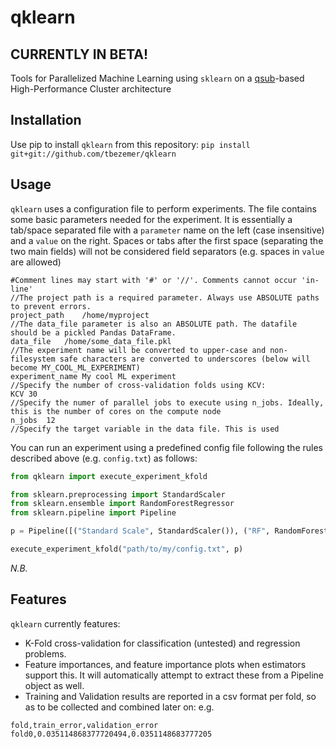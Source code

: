 # qklearn
## CURRENTLY IN BETA!
Tools for Parallelized Machine Learning using `sklearn` on a [qsub](http://pubs.opengroup.org/onlinepubs/009696799/utilities/qsub.html)-based High-Performance Cluster architecture

## Installation
Use pip to install `qklearn` from this repository:
```pip install git+git://github.com/tbezemer/qklearn```

## Usage
`qklearn` uses a configuration file to perform experiments. The file contains some basic parameters needed for the experiment.
It is essentially a tab/space separated file with a `parameter` name on the left (case insensitive) and a `value` on the right.
Spaces or tabs after the first space (separating the two main fields) will not be considered field separators (e.g. spaces in `value` are allowed)

```
#Comment lines may start with '#' or '//'. Comments cannot occur 'in-line'
//The project path is a required parameter. Always use ABSOLUTE paths to prevent errors.
project_path	/home/myproject
//The data_file parameter is also an ABSOLUTE path. The datafile should be a pickled Pandas DataFrame.
data_file	/home/some_data_file.pkl
//The experiment name will be converted to upper-case and non-filesystem safe characters are converted to underscores (below will become MY_COOL_ML_EXPERIMENT)
experiment_name	My cool ML experiment
//Specify the number of cross-validation folds using KCV:
KCV	30
//Specify the numer of parallel jobs to execute using n_jobs. Ideally, this is the number of cores on the compute node
n_jobs	12
//Specify the target variable in the data file. This is used
```

You can run an experiment using a predefined config file following the rules described above (e.g. `config.txt`) as follows:

```python
from qklearn import execute_experiment_kfold

from sklearn.preprocessing import StandardScaler
from sklearn.ensemble import RandomForestRegressor
from sklearn.pipeline import Pipeline

p = Pipeline([("Standard Scale", StandardScaler()), ("RF", RandomForestRegressor(n_estimators=30))])

execute_experiment_kfold("path/to/my/config.txt", p)
```

*N.B.*
## Features
`qklearn` currently features:
- K-Fold cross-validation for classification (untested) and regression problems.
- Feature importances, and feature importance plots when estimators support this. It will automatically attempt to extract these from a Pipeline object as well.
- Training and Validation results are reported in a csv format per fold, so as to be collected and combined later on:
e.g.
```csv
fold,train_error,validation_error
fold0,0.035114868377720494,0.0351148683777205
```